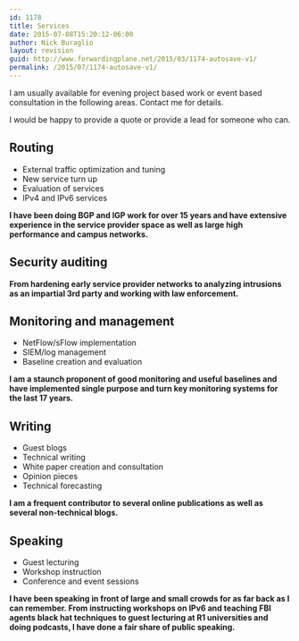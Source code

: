 ```yaml
---
id: 1178
title: Services
date: 2015-07-08T15:20:12-06:00
author: Nick Buraglio
layout: revision
guid: http://www.forwardingplane.net/2015/03/1174-autosave-v1/
permalink: /2015/07/1174-autosave-v1/
---
```

I am usually available for evening project based work or event based consultation in the following areas. Contact me for details.

I would be happy to provide a quote or provide a lead for someone who can.

## Routing

  * External traffic optimization and tuning
  * New service turn up
  * Evaluation of services
  * IPv4 and IPv6 services

**I have been doing BGP and IGP work for over 15 years and have extensive experience in the service provider space as well as large high performance and campus networks.**

## Security auditing

**From hardening early service provider networks to analyzing intrusions as an impartial 3rd party and working with law enforcement.**

## Monitoring and management

  * NetFlow/sFlow implementation
  * SIEM/log management
  * Baseline creation and evaluation

**I am a staunch proponent of good monitoring and useful baselines and have implemented single purpose and turn key monitoring systems for the last 17 years.**

## Writing

  * Guest blogs
  * Technical writing
  * White paper creation and consultation
  * Opinion pieces
  * Technical forecasting

**I am a frequent contributor to several online publications as well as several non-technical blogs.**

## Speaking

  * Guest lecturing
  * Workshop instruction
  * Conference and event sessions

**I have been speaking in front of large and small crowds for as far back as I can remember. From instructing workshops on IPv6 and teaching FBI agents black hat techniques to guest lecturing at R1 universities and doing podcasts, I have done a fair share of public speaking.**

<div id='contact-form-1178'>
</div>
